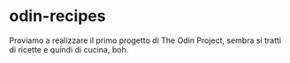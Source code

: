 # odin-recipes
Proviamo a realizzare il primo progetto di The Odin Project, sembra si tratti di ricette e quindi di cucina, boh.